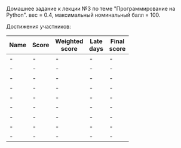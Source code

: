 Домашнее задание к лекции №3 по теме "Программирование на Python". вес = 0.4, максимальный номинальный балл = 100.


Достижения участников:

| Name | Score | Weighted<br>score | Late<br>days | Final<br>score |
| ---- | ----- | ----------------- | ------------ | -------------- |
| -  | - | - | - | - |
| -  | - | - | - | - |
| -  | - | - | - | - |
| -  | - | - | - | - |
| -  | - | - | - | - |
| -  | - | - | - | - |
| -  | - | - | - | - |
| -  | - | - | - | - |
| -  | - | - | - | - |
